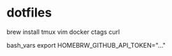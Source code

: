 dotfiles
========

brew install tmux vim docker ctags curl


bash_vars
export HOMEBRW_GITHUB_API_TOKEN="..."
